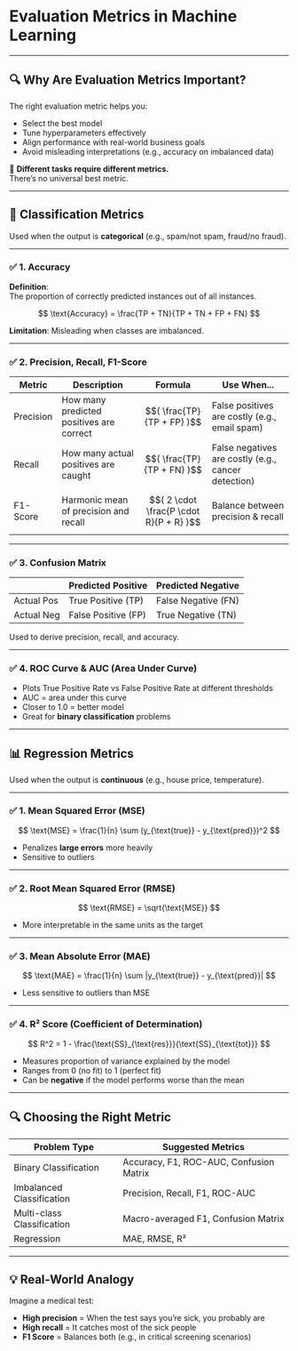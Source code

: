 # Evaluation Metrics in Machine Learning

---

## 🔍 Why Are Evaluation Metrics Important?

The right evaluation metric helps you:

- Select the best model
- Tune hyperparameters effectively
- Align performance with real-world business goals
- Avoid misleading interpretations (e.g., accuracy on imbalanced data)

📌 **Different tasks require different metrics.**  
There’s no universal best metric.

---

## 🧠 Classification Metrics

Used when the output is **categorical** (e.g., spam/not spam, fraud/no fraud).

---

### ✅ 1. Accuracy

**Definition**:  
The proportion of correctly predicted instances out of all instances.

$$
\text{Accuracy} = \frac{TP + TN}{TP + TN + FP + FN}
$$

**Limitation**: Misleading when classes are imbalanced.

---

### ✅ 2. Precision, Recall, F1-Score

| Metric    | Description                          | Formula                                | Use When...                          |
|-----------|--------------------------------------|----------------------------------------|--------------------------------------|
| Precision | How many predicted positives are correct | $$( \frac{TP}{TP + FP} )$$             | False positives are costly (e.g., email spam) |
| Recall    | How many actual positives are caught  | $$( \frac{TP}{TP + FN} )$$             | False negatives are costly (e.g., cancer detection) |
| F1-Score  | Harmonic mean of precision and recall | $$( 2 \cdot \frac{P \cdot R}{P + R} )$$ | Balance between precision & recall |

---

### ✅ 3. Confusion Matrix

|            | Predicted Positive | Predicted Negative |
|------------|--------------------|--------------------|
| Actual Pos | True Positive (TP) | False Negative (FN)|
| Actual Neg | False Positive (FP)| True Negative (TN) |

Used to derive precision, recall, and accuracy.

---

### ✅ 4. ROC Curve & AUC (Area Under Curve)

- Plots True Positive Rate vs False Positive Rate at different thresholds
- AUC = area under this curve
- Closer to 1.0 = better model
- Great for **binary classification** problems

---

## 📊 Regression Metrics

Used when the output is **continuous** (e.g., house price, temperature).

---

### ✅ 1. Mean Squared Error (MSE)

$$
\text{MSE} = \frac{1}{n} \sum (y_{\text{true}} - y_{\text{pred}})^2
$$

- Penalizes **large errors** more heavily
- Sensitive to outliers

---

### ✅ 2. Root Mean Squared Error (RMSE)

$$
\text{RMSE} = \sqrt{\text{MSE}}
$$

- More interpretable in the same units as the target

---

### ✅ 3. Mean Absolute Error (MAE)

$$
\text{MAE} = \frac{1}{n} \sum |y_{\text{true}} - y_{\text{pred}}|
$$

- Less sensitive to outliers than MSE

---

### ✅ 4. R² Score (Coefficient of Determination)

$$
R^2 = 1 - \frac{\text{SS}_{\text{res}}}{\text{SS}_{\text{tot}}}
$$

- Measures proportion of variance explained by the model
- Ranges from 0 (no fit) to 1 (perfect fit)
- Can be **negative** if the model performs worse than the mean

---

## 🔍 Choosing the Right Metric

| Problem Type        | Suggested Metrics                      |
|---------------------|----------------------------------------|
| Binary Classification | Accuracy, F1, ROC-AUC, Confusion Matrix |
| Imbalanced Classification | Precision, Recall, F1, ROC-AUC        |
| Multi-class Classification | Macro-averaged F1, Confusion Matrix   |
| Regression           | MAE, RMSE, R²                          |

---

## 💡 Real-World Analogy

Imagine a medical test:
- **High precision** = When the test says you’re sick, you probably are
- **High recall** = It catches most of the sick people
- **F1 Score** = Balances both (e.g., in critical screening scenarios)

